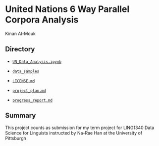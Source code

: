 # United Nations 6 Way Parallel Corpora Analysis 
Kinan Al-Mouk

## Directory
- [`UN_Data_Analysis.ipynb`](UN_Data_Analysis.ipynb)

- [`data_samples`](data_samples)

- [`LICENSE.md`](LICENSE.md)

- [`project_plan.md`](project_plan.md)

- [`progress_report.md`](progress_report.md)





## Summary 
This project counts as submission for my term project for LING1340 Data Science for Linguists instructed by Na-Rae Han at the University of Pittsburgh


  
